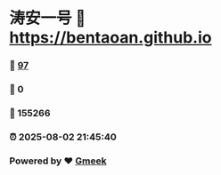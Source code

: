 # 涛安一号 :link: https://bentaoan.github.io 
### :page_facing_up: [97](https://bentaoan.github.io/tag.html) 
### :speech_balloon: 0 
### :hibiscus: 155266 
### :alarm_clock: 2025-08-02 21:45:40 
### Powered by :heart: [Gmeek](https://github.com/Meekdai/Gmeek)
